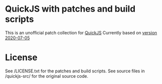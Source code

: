 # QuickJS with patches and build scripts

This is an unofficial patch collection for [QuickJS](https://bellard.org/quickjs/)
Currently based on [version 2020-07-05](https://bellard.org/quickjs/quickjs-2020-07-05.tar.xz)

# License

See /LICENSE.txt for the patches and build scripts.
See source files in /quickjs-src/ for the original source code.
